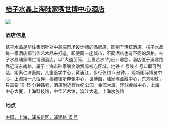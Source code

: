 ## [桔子水晶上海陆家嘴世博中心酒店](https://hotels.ctrip.com/hotels/73282683.html)

![](http://localhost:3000/hotel_id_030.jpg)

### 酒店信息

桔子水晶是华住集团针对中高端市场设计师的品牌店，区别于传统酒店，桔子水晶每一家酒店都当作艺术品来打造，即便同一座城市，不同酒店也有不同的风格，桔子水晶陆家嘴世博园酒店，以"大道至简，上善若水"的设计理念，酒店位于浦建路靠近浦东南路，属于上海市陆家嘴金融贸易核心区域，地铁 4 号线 4 号口即可到达，距离仁济医院，儿童医学中心，黄浦江，步行仅约 5 分钟，，距新国际博览中心，上海第一八佰伴，梅赛德斯奔驰中心，世博园，陆家嘴金融中心，东方明珠，只需要 10-15 分钟路程，酒店附近有世纪公园，金茂大厦，环球金融中心，上海中心大厦，上海科技馆，中华艺术馆，滨江大道，上海水族馆


### 地点

[中国，上海，浦东新区，浦建路 15 号](https://map.baidu.com/search/%E6%A1%94%E5%AD%90%E6%B0%B4%E6%99%B6%E4%B8%8A%E6%B5%B7%E9%99%86%E5%AE%B6%E5%98%B4%E4%B8%96%E5%8D%9A%E4%B8%AD%E5%BF%83%E9%85%92%E5%BA%97/@13528307.215,3638506.36,19z?querytype=s&da_src=shareurl&wd=%E6%A1%94%E5%AD%90%E6%B0%B4%E6%99%B6%E4%B8%8A%E6%B5%B7%E9%99%86%E5%AE%B6%E5%98%B4%E4%B8%96%E5%8D%9A%E4%B8%AD%E5%BF%83%E9%85%92%E5%BA%97&c=289&src=0&pn=0&sug=0&l=19&b=(13535247.971208792,3630606.125;13536271.971208792,3631111.125)&from=webmap&biz_forward=%7B%22scaler%22:2,%22styles%22:%22pl%22%7D&device_ratio=2)